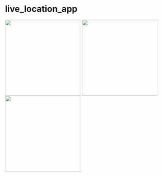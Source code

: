 # live_location_app

<img align="left"  src="https://user-images.githubusercontent.com/121868551/229689783-2aee90d5-8ba2-405c-be02-1b65126089fe.jpg" width="250px">
<img src "https://user-images.githubusercontent.com/121868551/229689790-debb42f3-44d2-4167-94ce-2bc1325a8511.jpg" width="250px">
<img src "https://user-images.githubusercontent.com/121868551/229689797-ba6d713d-4811-43fa-a0d9-1b8543ffb416.jpg" width="250px">
